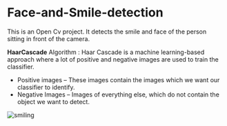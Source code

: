 # Face-and-Smile-detection
This is an Open Cv project. It detects the smile and face of the person sitting in front of the camera.

**HaarCascade** Algorithm : Haar Cascade is a machine learning-based approach where a lot of positive and negative images are used to train the classifier. 
- Positive images – These images contain the images which we want our classifier to identify. 
- Negative Images – Images of everything else, which do not contain the object we want to detect.


![smiling](https://user-images.githubusercontent.com/65107802/113470376-b0e65600-9472-11eb-8ed2-82feea01b604.jpg)

